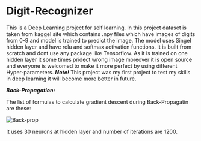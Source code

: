 # Digit-Recognizer
This is a Deep Learning project for self learning. In this project dataset is taken from kaggel site which contains .npy files which have  images of digits from 0-9 and model is trained to predict the image.
The model uses Singel hidden layer and have relu and softmax activation functions.
It is built from scratch and dont use any package like Tensorflow.
As it is trained on one hidden layer it some times pridect wrong image moreover it is open source and everyone is welcomed to make it more perfect by using
different Hyper-parameters.
**_Note!_**
This project was my first project to test my skills in deep learning it will become more better in future.

**_Back-Propagation:_**

The list of formulas to calculate gradient descent during Back-Propagatin are these:

![Back-prop](https://github.com/SARMAD-ALI-cyber/Digit-Recognizer/assets/113132683/ca3df8c0-8195-4d57-8993-142813fdf097)

It uses 30 neurons at hidden layer and number of iterations are 1200.
